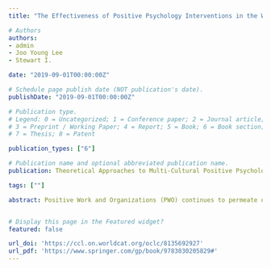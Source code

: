 ```yaml
---
title: "The Effectiveness of Positive Psychology Interventions in the Workplace: A Theory-Driven Evaluation Approach"

# Authors
authors:
- admin
- Joo Young Lee
- Stewart I. 

date: "2019-09-01T00:00:00Z"

# Schedule page publish date (NOT publication's date).
publishDate: "2019-09-01T00:00:00Z"

# Publication type.
# Legend: 0 = Uncategorized; 1 = Conference paper; 2 = Journal article;
# 3 = Preprint / Working Paper; 4 = Report; 5 = Book; 6 = Book section;
# 7 = Thesis; 8 = Patent

publication_types: ["6"]

# Publication name and optional abbreviated publication name.
publication: Theoretical Approaches to Multi-Cultural Positive Psychological Interventions

tags: [""]

abstract: Positive Work and Organizations (PWO) continues to permeate organizations that desire to improve employee optimal functioning. One aspect of PWO includes positive psychology interventions (PPI’s) at work, which uses the theory and scholarship of positive work and organizations to design interventions aimed at improving employee work outcomes. A recent systematic review and meta-analysis by Donaldson, Lee, and Donaldson (under review) found a link between PPI’s at work and improving desirable and reducing undesirable work outcomes. The purpose of this chapter was to synthesize the empirical evidence demonstrating the efficacy of these interventions using a theory-driven evaluation (TDE) approach. TDE refers to the systematic use of substantive knowledge (i.e., social science theory, stakeholder theory, or some combination of both) about the intervention under consideration to improve, produce knowledge, or determine its merit, value, and worth (Donaldson, 2007). We found that positive psychology theories, intervention delivery methods, types of participants, and contexts in which these interventions are implemented determines the efficacy of their outcomes. The findings will have implications for enhancing the effectiveness of future interventions as well as provide valuable information for practitioners deciding to use PPI’s in their organizations.  


# Display this page in the Featured widget?
featured: false

url_doi: 'https://ccl.on.worldcat.org/oclc/8135692927'
url_pdf: 'https://www.springer.com/gp/book/9783030205829#'
---
```










